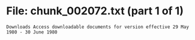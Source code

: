 ﻿# File: chunk_002072.txt (part 1 of 1)
```
Downloads Access downloadable documents for version effective 29 May 1980 - 30 June 1980
```

